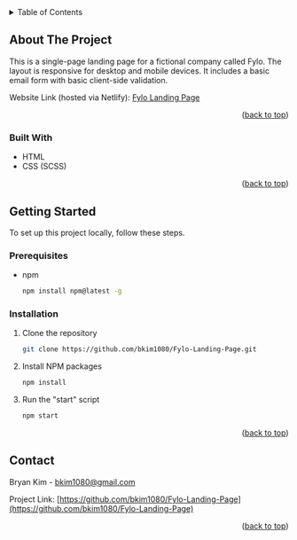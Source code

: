 <div id="top"></div>
<details>
  <summary>Table of Contents</summary>
  <ol>
    <li>
      <a href="#about-the-project">About The Project</a>
      <ul>
        <li><a href="#built-with">Built With</a></li>
      </ul>
    </li>
    <li>
      <a href="#getting-started">Getting Started</a>
      <ul>
        <li><a href="#prerequisites">Prerequisites</a></li>
        <li><a href="#installation">Installation</a></li>
      </ul>
    </li>
  </ol>
</details>

## About The Project

This is a single-page landing page for a fictional company called Fylo. The layout is responsive for desktop and mobile devices. It includes a basic email form with basic client-side validation.

Website Link (hosted via Netlify): [Fylo Landing Page](https://profound-narwhal-97efc1.netlify.app/)

<p align="right">(<a href="#top">back to top</a>)</p>

### Built With

-   HTML
-   CSS (SCSS)

<p align="right">(<a href="#top">back to top</a>)</p>

## Getting Started

To set up this project locally, follow these steps.

### Prerequisites

-   npm
    ```sh
    npm install npm@latest -g
    ```

### Installation

1. Clone the repository
    ```sh
    git clone https://github.com/bkim1080/Fylo-Landing-Page.git
    ```
2. Install NPM packages
    ```sh
    npm install
    ```
3. Run the "start" script
    ```sh
    npm start
    ```

<p align="right">(<a href="#top">back to top</a>)</p>

## Contact

Bryan Kim - bkim1080@gmail.com

Project Link: [https://github.com/bkim1080/Fylo-Landing-Page](https://github.com/bkim1080/Fylo-Landing-Page)

<p align="right">(<a href="#top">back to top</a>)</p>
